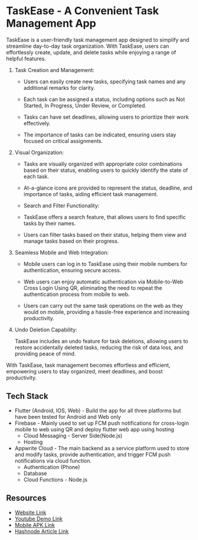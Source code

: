 # TaskEase - A Convenient Task Management App

TaskEase is a user-friendly task management app designed to simplify and streamline day-to-day task organization. With TaskEase, users can effortlessly create, update, and delete tasks while enjoying a range of helpful features.

1. Task Creation and Management:

   - Users can easily create new tasks, specifying task names and any additional remarks for clarity.

   - Each task can be assigned a status, including options such as Not Started, In Progress, Under Review, or Completed.

   - Tasks can have set deadlines, allowing users to prioritize their work effectively.

   - The importance of tasks can be indicated, ensuring users stay focused on critical assignments.

2. Visual Organization:

   - Tasks are visually organized with appropriate color combinations based on their status, enabling users to quickly identify the state of each task.

   - At-a-glance icons are provided to represent the status, deadline, and importance of tasks, aiding efficient task management.

   - Search and Filter Functionality:

   - TaskEase offers a search feature, that allows users to find specific tasks by their names.

   - Users can filter tasks based on their status, helping them view and manage tasks based on their progress.

3. Seamless Mobile and Web Integration:

   - Mobile users can log in to TaskEase using their mobile numbers for authentication, ensuring secure access.

   - Web users can enjoy automatic authentication via Mobile-to-Web Cross Login Using QR, eliminating the need to repeat the authentication process from mobile to web.

   - Users can carry out the same task operations on the web as they would on mobile, providing a hassle-free experience and increasing productivity.

4. Undo Deletion Capability:

   TaskEase includes an undo feature for task deletions, allowing users to restore accidentally deleted tasks, reducing the risk of data loss, and providing peace of mind.

With TaskEase, task management becomes effortless and efficient, empowering users to stay organized, meet deadlines, and boost productivity.

## Tech Stack
- Flutter (Android, IOS, Web) - Build the app for all three platforms but have been tested for Android and Web only
- Firebase - Mainly used to set up FCM push notifications for cross-login mobile to web using QR and deploy flutter web app using hosting
    - Cloud Messaging - Server Side(Node.js)
    - Hosting
- Appwrite Cloud - The main backend as a service platform used to store and modify tasks, provide authentication, and trigger FCM push notifications via cloud function.
    - Authentication (Phone)
    - Database
    - Cloud Functions - Node.js
        
## Resources
- [Website Link](https://appwrite-hackathon.web.app)
- [Youtube Demo Link](https://youtu.be/j7BZmVQopEs)
- [Mobile APK Link]()
- [Hashnode Article Link]()

